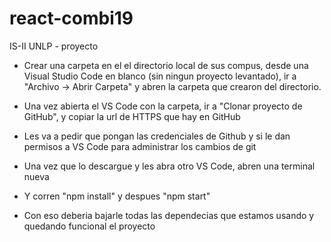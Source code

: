# react-combi19
IS-II UNLP - proyecto


- Crear una carpeta en el el directorio local de sus compus, desde una Visual Studio Code en blanco (sin ningun proyecto levantado), 
ir a "Archivo -> Abrir Carpeta" y abren la carpeta que crearon del directorio.

- Una vez abierta el VS Code con la carpeta, ir a "Clonar proyecto de GitHub", y copiar la url de HTTPS que hay en GitHub

- Les va a pedir que pongan las credenciales de Github y si le dan permisos a VS Code para administrar los cambios de git

- Una vez que lo descargue y les abra otro VS Code, abren una terminal nueva

- Y corren "npm install" y despues "npm start"

- Con eso deberia bajarle todas las dependecias que estamos usando y quedando funcional el proyecto
